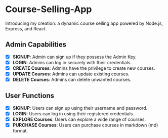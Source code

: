 # Course-Selling-App
Introducing my creation: a dynamic course selling app powered by Node.js, Express, and React.
## Admin Capabilities

- [x] **SIGNUP**: Admin can sign up if they possess the Admin Key.
- [x] **LOGIN**: Admins can log in securely with their credentials.
- [x] **CREATE Courses**: Admins have the privilege to create new courses.
- [x] **UPDATE Courses**: Admins can update existing courses.
- [x] **DELETE Courses**: Admins can delete unwanted courses.

## User Functions

- [x] **SIGNUP**: Users can sign up using their username and password.
- [x] **LOGIN**: Users can log in using their registered credentials.
- [x] **EXPLORE Courses**: Users can explore a wide range of courses.
- [x] **PURCHASE Courses**: Users can purchase courses in markdown (md) format.
